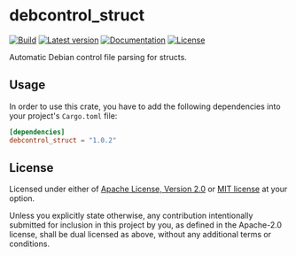 # debcontrol_struct

[![Build](https://github.com/MicroJoe/debcontrol_struct/actions/workflows/ci.yml/badge.svg)](https://github.com/MicroJoe/debcontrol_struct/actions/workflows/ci.yml)
[![Latest version](https://img.shields.io/crates/v/debcontrol_struct.svg)](https://crates.io/crates/debcontrol_struct)
[![Documentation](https://docs.rs/debcontrol_struct/badge.svg)](https://docs.rs/debcontrol_struct)
[![License](https://img.shields.io/crates/l/debcontrol_struct.svg)](https://crates.io/crates/debcontrol_struct)

Automatic Debian control file parsing for structs.

## Usage

In order to use this crate, you have to add the following dependencies into
your project's `Cargo.toml` file:

```toml
[dependencies]
debcontrol_struct = "1.0.2"
```

## License

Licensed under either of [Apache License, Version 2.0](LICENSE-APACHE) or [MIT
license](LICENSE-MIT) at your option.

Unless you explicitly state otherwise, any contribution intentionally submitted
for inclusion in this project by you, as defined in the Apache-2.0 license,
shall be dual licensed as above, without any additional terms or conditions.
